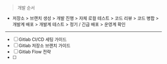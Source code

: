 > 개발 순서

- 저장소 > 브랜치 생성 > 개발 진행 > 자체 로컬 테스트 > 코드 리뷰 > 코드 병합 > 개발계 배포 > 개발계 테스트 > 정기 / 긴급 배포 > 운영계 확인

***

- [ ] Gitlab CI/CD 세팅 가이드
- [ ] Gitlab 저장소 브랜치 가이드
- [ ] Gitlab Flow 전략
- [ ] 